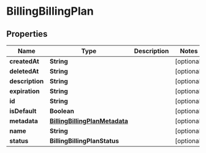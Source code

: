 

# BillingBillingPlan


## Properties

| Name | Type | Description | Notes |
|------------ | ------------- | ------------- | -------------|
|**createdAt** | **String** |  |  [optional] |
|**deletedAt** | **String** |  |  [optional] |
|**description** | **String** |  |  [optional] |
|**expiration** | **String** |  |  [optional] |
|**id** | **String** |  |  [optional] |
|**isDefault** | **Boolean** |  |  [optional] |
|**metadata** | [**BillingBillingPlanMetadata**](BillingBillingPlanMetadata.md) |  |  [optional] |
|**name** | **String** |  |  [optional] |
|**status** | **BillingBillingPlanStatus** |  |  [optional] |



